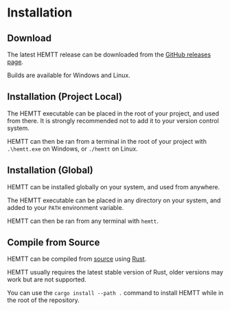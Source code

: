 # Installation

## Download

The latest HEMTT release can be downloaded from the [GitHub releases page](https://github.com/acemod/HEMTT/releases).

Builds are available for Windows and Linux.

## Installation (Project Local)

The HEMTT executable can be placed in the root of your project, and used from there. It is strongly recommended not to add it to your version control system.

HEMTT can then be ran from a terminal in the root of your project with `.\hemtt.exe` on Windows, or `./hemtt` on Linux.

## Installation (Global)

HEMTT can be installed globally on your system, and used from anywhere.

The HEMTT executable can be placed in any directory on your system, and added to your `PATH` environment variable.

HEMTT can then be ran from any terminal with `hemtt`.

## Compile from Source

HEMTT can be compiled from [source](https://github.com/acemod/HEMTT) using [Rust](https://www.rust-lang.org/).

HEMTT usually requires the latest stable version of Rust, older versions may work but are not supported.

You can use the `cargo install --path .` command to install HEMTT while in the root of the repository.
